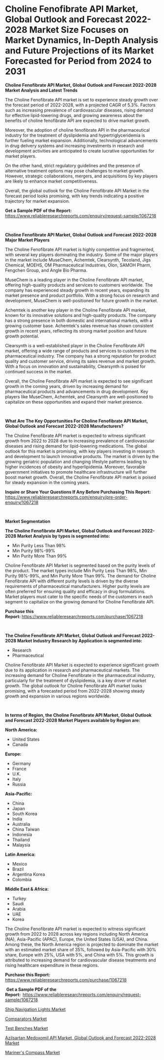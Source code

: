 <p><h1>Choline Fenofibrate API Market, Global Outlook and Forecast 2022-2028 Market Size Focuses on Market Dynamics, In-Depth Analysis and Future Projections of its Market Forecasted for Period from 2024 to 2031</h1></p><p><strong>Choline Fenofibrate API Market, Global Outlook and Forecast 2022-2028 Market Analysis and Latest Trends</strong></p>
<p><p>The Choline Fenofibrate API market is set to experience steady growth over the forecast period of 2022-2028, with a projected CAGR of 5.3%. Factors such as increasing prevalence of cardiovascular diseases, rising demand for effective lipid-lowering drugs, and growing awareness about the benefits of choline fenofibrate API are expected to drive market growth.</p><p>Moreover, the adoption of choline fenofibrate API in the pharmaceutical industry for the treatment of dyslipidemia and hypertriglyceridemia is further fueling market expansion. Additionally, technological advancements in drug delivery systems and increasing investments in research and development activities are anticipated to create lucrative opportunities for market players.</p><p>On the other hand, strict regulatory guidelines and the presence of alternative treatment options may pose challenges to market growth. However, strategic collaborations, mergers, and acquisitions by key players are likely to enhance market competitiveness.</p><p>Overall, the global outlook for the Choline Fenofibrate API Market in the forecast period looks promising, with key trends indicating a positive trajectory for market expansion.</p></p>
<p><strong>Get a Sample PDF of the Report:&nbsp;</strong> <a href="https://www.reliableresearchreports.com/enquiry/request-sample/1067218">https://www.reliableresearchreports.com/enquiry/request-sample/1067218</a></p>
<p>&nbsp;</p>
<p><strong>Choline Fenofibrate API Market, Global Outlook and Forecast 2022-2028 Major Market Players</strong></p>
<p><p>The Choline Fenofibrate API market is highly competitive and fragmented, with several key players dominating the industry. Some of the major players in the market include MuseChem, Achemtek, Clearsynth, Tecoland, Jigs Chemical, MOEHS, OM Pharmaceutical Industries, Olon, SAMOH Pharm, Fengchen Group, and Angle Bio Pharma.</p><p>MuseChem is a leading player in the Choline Fenofibrate API market, offering high-quality products and services to customers worldwide. The company has experienced steady growth in recent years, expanding its market presence and product portfolio. With a strong focus on research and development, MuseChem is well-positioned for future growth in the market.</p><p>Achemtek is another key player in the Choline Fenofibrate API market, known for its innovative solutions and high-quality products. The company has a strong presence in both domestic and international markets, with a growing customer base. Achemtek's sales revenue has shown consistent growth in recent years, reflecting its strong market position and future growth potential.</p><p>Clearsynth is a well-established player in the Choline Fenofibrate API market, offering a wide range of products and services to customers in the pharmaceutical industry. The company has a strong reputation for product quality and customer service, driving its sales revenue and market growth. With a focus on innovation and sustainability, Clearsynth is poised for continued success in the market.</p><p>Overall, the Choline Fenofibrate API market is expected to see significant growth in the coming years, driven by increasing demand for pharmaceutical products and advancements in drug development. Key players like MuseChem, Achemtek, and Clearsynth are well-positioned to capitalize on these opportunities and expand their market presence.</p></p>
<p>&nbsp;</p>
<p><strong>What Are The Key Opportunities For Choline Fenofibrate API Market, Global Outlook and Forecast 2022-2028 Manufacturers?</strong></p>
<p><p>The Choline Fenofibrate API market is expected to witness significant growth from 2022 to 2028 due to increasing prevalence of cardiovascular diseases and rising demand for lipid-lowering medications. The global outlook for this market is promising, with key players investing in research and development to launch innovative products. The market is driven by the growing geriatric population and changing lifestyle patterns leading to higher incidences of obesity and hyperlipidemia. Moreover, favorable government initiatives to promote healthcare infrastructure will further boost market growth. Overall, the Choline Fenofibrate API market is poised for steady expansion in the coming years.</p></p>
<p><strong>Inquire or Share Your Questions If Any Before Purchasing This Report:</strong> <a href="https://www.reliableresearchreports.com/enquiry/pre-order-enquiry/1067218">https://www.reliableresearchreports.com/enquiry/pre-order-enquiry/1067218</a></p>
<p>&nbsp;</p>
<p><strong>Market Segmentation</strong></p>
<p><strong>The Choline Fenofibrate API Market, Global Outlook and Forecast 2022-2028 Market Analysis by types is segmented into:</strong></p>
<p><ul><li>Min Purity Less Than 98%</li><li>Min Purity 98%-99%</li><li>Min Purity More Than 99%</li></ul></p>
<p><p>Choline Fenofibrate API Market is segmented based on the purity levels of the product. The market types include Min Purity Less Than 98%, Min Purity 98%-99%, and Min Purity More Than 99%. The demand for Choline Fenofibrate API with different purity levels is driven by the diverse requirements of pharmaceutical manufacturers. Higher purity levels are often preferred for ensuring quality and efficacy in drug formulations. Market players must cater to the specific needs of the customers in each segment to capitalize on the growing demand for Choline Fenofibrate API.</p></p>
<p><strong>Purchase this Report:&nbsp;</strong><a href="https://www.reliableresearchreports.com/purchase/1067218">https://www.reliableresearchreports.com/purchase/1067218</a></p>
<p>&nbsp;</p>
<p><strong>The Choline Fenofibrate API Market, Global Outlook and Forecast 2022-2028 Market Industry Research by Application is segmented into:</strong></p>
<p><ul><li>Research</li><li>Pharmaceutical</li></ul></p>
<p><p>Choline Fenofibrate API Market is expected to experience significant growth due to its application in research and pharmaceutical markets. The increasing demand for Choline Fenofibrate in the pharmaceutical industry, particularly for the treatment of dyslipidemia, is a key driver of market growth. The global outlook for Choline Fenofibrate API market looks promising, with a forecasted period from 2022-2028 showing steady growth and expansion in various regions worldwide.</p></p>
<p>&nbsp;</p>
<p><strong>In terms of Region, the Choline Fenofibrate API Market, Global Outlook and Forecast 2022-2028 Market Players available by Region are:</strong></p>
<p>
    <p> <strong> North America: </strong>
        <ul>
            <li>United States</li>
            <li>Canada</li>
        </ul>
        </p> 
    <p> <strong> Europe: </strong>
        <ul>
            <li>Germany</li>
            <li>France</li>
            <li>U.K.</li>
            <li>Italy</li>
            <li>Russia</li>
        </ul>
        </p> 
    <p> <strong> Asia-Pacific: </strong>
        <ul>
            <li>China</li>
            <li>Japan</li>
            <li>South Korea</li>
            <li>India</li>
            <li>Australia</li>
            <li>China Taiwan</li>
            <li>Indonesia</li>
            <li>Thailand</li>
            <li>Malaysia</li>
        </ul>
        </p> 
    <p> <strong> Latin America: </strong>
        <ul>
            <li>Mexico</li>
            <li>Brazil</li>
            <li>Argentina Korea</li>
            <li>Colombia</li>
        </ul>
        </p> 
    <p> <strong> Middle East & Africa: </strong>
        <ul>
            <li>Turkey</li>
            <li>Saudi</li>
            <li>Arabia</li>
            <li>UAE</li>
            <li>Korea</li>
        </ul>
    </p>
    </p>
<p><p>The Choline Fenofibrate API market is expected to witness significant growth from 2022 to 2028 across key regions including North America (NA), Asia-Pacific (APAC), Europe, the United States (USA), and China. Among these, the North America region is projected to dominate the market with an estimated market share of 35%, followed by Asia-Pacific with 30% share, Europe with 25%, USA with 5%, and China with 5%. This growth is attributed to increasing demand for cardiovascular disease treatments and rising healthcare expenditure in these regions.</p></p>
<p><strong>Purchase this Report: </strong><a href="https://www.reliableresearchreports.com/purchase/1067218">https://www.reliableresearchreports.com/purchase/1067218</a></p>
<p>&nbsp;<strong>Get a Sample PDF of the Report:&nbsp;&nbsp;</strong><a href="https://www.reliableresearchreports.com/enquiry/request-sample/1067218">https://www.reliableresearchreports.com/enquiry/request-sample/1067218</a></p>
<p><strong></strong></p>
<p><p><a href="https://medium.com/@entelabrahimi1961/ship-navigation-lights-market-research-report-its-history-and-forecast-2024-to-2031-089a9ae0b220">Ship Navigation Lights Market</a></p><p><a href="https://medium.com/@lisasanchez1968/comparators-market-comprehensive-assessment-by-type-application-and-geography-3f043e1c4fa2">Comparators Market</a></p><p><a href="https://medium.com/@lisasanchez1968/test-benches-market-size-cagr-trends-2024-2030-9c756762a337">Test Benches Market</a></p><p><a href="https://github.com/singletonthaxterkelliehr2df/Market-Research-Report-List-1/blob/main/azilsartan-medoxomil-api-market-global-outlook-and-forecast-2022-2028-market.md">Azilsartan Medoxomil API Market, Global Outlook and Forecast 2022-2028 Market</a></p><p><a href="https://medium.com/@entelabrahimi1961/mariners-compass-market-insights-into-market-cagr-market-trends-and-growth-strategies-55507c404577">Mariner's Compass Market</a></p></p>